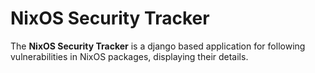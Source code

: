 # NixOS Security Tracker

The **NixOS Security Tracker** is a django based application for following vulnerabilities in NixOS packages, displaying their details.
